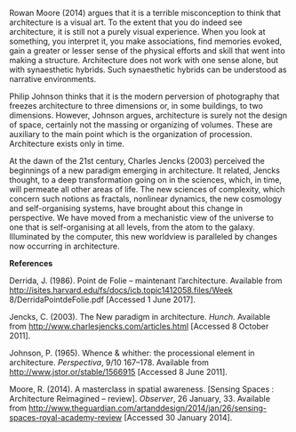 
Rowan Moore (2014) argues that it is a terrible misconception to think that architecture is a visual art. To the extent that you do indeed see architecture, it is still not a purely visual experience. When you look at something, you interpret it, you make associations, find memories evoked, gain a greater or lesser sense of the physical efforts and skill that went into making a structure. Architecture does not work with one sense alone, but with synaesthetic hybrids. Such synaesthetic hybrids can be understood as narrative environments.

Philip Johnson thinks that it is the modern perversion of photography that freezes architecture to three dimensions or, in some buildings, to two dimensions. However, Johnson argues, architecture is surely not the design of space, certainly not the massing or organizing of volumes. These are auxiliary to the main point which is the organization of procession. Architecture exists only in time.

At the dawn of the 21st century, Charles Jencks (2003) perceived the beginnings of a new paradigm emerging in architecture. It related, Jencks thought, to a deep transformation going on in the sciences, which, in time, will permeate all other areas of life. The new sciences of complexity, which concern such notions as fractals, nonlinear dynamics, the new cosmology and self-organising systems, have brought about this change in perspective. We have moved from a mechanistic view of the universe to one that is self-organising at all levels, from the atom to the galaxy. Illuminated by the computer, this new worldview is paralleled by changes now occurring in architecture.

**References**

Derrida, J. (1986). Point de Folie – maintenant l’architecture. Available from http://isites.harvard.edu/fs/docs/icb.topic1412058.files/Week 8/DerridaPointdeFolie.pdf [Accessed 1 June 2017].

Jencks, C. (2003). The New paradigm in architecture. _Hunch_. Available from http://www.charlesjencks.com/articles.html [Accessed 8 October 2011].

Johnson, P. (1965). Whence & whither: the processional element in architecture. _Perspectiva_, 9/10 167–178\. Available from http://www.jstor.or/stable/1566915 [Accessed 8 June 2011].

Moore, R. (2014). A masterclass in spatial awareness. [Sensing Spaces : Architecture Reimagined – review]. _Observer_, 26 January, 33\. Available from http://www.theguardian.com/artanddesign/2014/jan/26/sensing-spaces-royal-academy-review [Accessed 30 January 2014].

